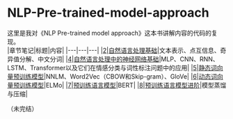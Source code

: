 # NLP-Pre-trained-model-approach
这里是我对《NLP Pre-trained model approach》这本书讲解内容的代码的复现。  
|章节笔记|标题|内容|
|---|---|---|
|[2](https://yufeiwang.notion.site/2-66a19364b6f74d77a0c4fe7fc6041941)|[自然语言处理基础](https://github.com/YufeiWang0821/NLP-Pre-trained-model-approach/tree/main/2)|文本表示、点互信息、奇异值分解、中文分词|
|[4](https://yufeiwang.notion.site/4-db21651b5dff4611abe55390b6f8a7e1)|[自然语言处理中的神经网络基础](https://github.com/YufeiWang0821/NLP-Pre-trained-model-approach/tree/main/4)|MLP、CNN、RNN、LSTM、Transformer以及它们在情感分类与词性标注问题中的应用|
|[5](https://yufeiwang.notion.site/5-1de0d7261f0c480296fa24935f50384c)|[静态词向量预训练模型](https://github.com/YufeiWang0821/NLP-Pre-trained-model-approach/tree/main/5)|NNLM、Word2Vec（CBOW和Skip-gram）、GloVe|
|[6](https://yufeiwang.notion.site/6-c5c28141de004610a0b81fcfb8287155)|[动态词向量预训练模型](https://github.com/YufeiWang0821/NLP-Pre-trained-model-approach/tree/main/6)|ELMo|
|[7](https://yufeiwang.notion.site/7-ca2b770e09f7442ca2b1eb4995b9694f)|[预训练语言模型](https://github.com/YufeiWang0821/NLP-Pre-trained-model-approach/tree/main/7)|BERT|
|[8](https://yufeiwang.notion.site/8-60cc38ea245c4006a3d9c0b24b231917)|[预训练语言模型进阶](https://github.com/YufeiWang0821/NLP-Pre-trained-model-approach/tree/main/8)|模型蒸馏与压缩|  

（未完结）
